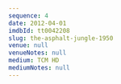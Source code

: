 ```yaml
---
sequence: 4
date: 2012-04-01
imdbId: tt0042208
slug: the-asphalt-jungle-1950
venue: null
venueNotes: null
medium: TCM HD
mediumNotes: null
---
```


